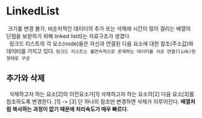 # LinkedList
&nbsp;크기를 변경 불가, 비순차적인 데이터의 추가 또는 삭제에 시간이 많이 걸리는 배열의 단점을 보완하기 위해 linked list라는 자료구조가 생겼다.<br>
&nbsp; 링크드 리스트의 각 요소(node)들은 자신과 연결된 다음 요소에 대한 참조(주소값)와 데이터를 가지고 있다. 
`링크드 리스트는 불연속적으로 존재하는 데이터를 서로 연결(link)한 형태로 구성`

## 추가와 삭제
&nbsp; 삭제하고자 하는 요소[2]의 이전요소가[1] 삭제하고자 하는 요소의[2] 다음 요소[3]를 참조하도록 변경한다. [1] -> [3] 단 하나의 참조만 변경하면
삭제가 이루어진다. **배열처럼 복사하는 과정이 없기 때문에 처리속도가 매우 빠르다**.
